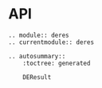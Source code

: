 # API

```{eval-rst}
.. module:: deres
.. currentmodule:: deres

.. autosummary::
    :toctree: generated

    DEResult
```
